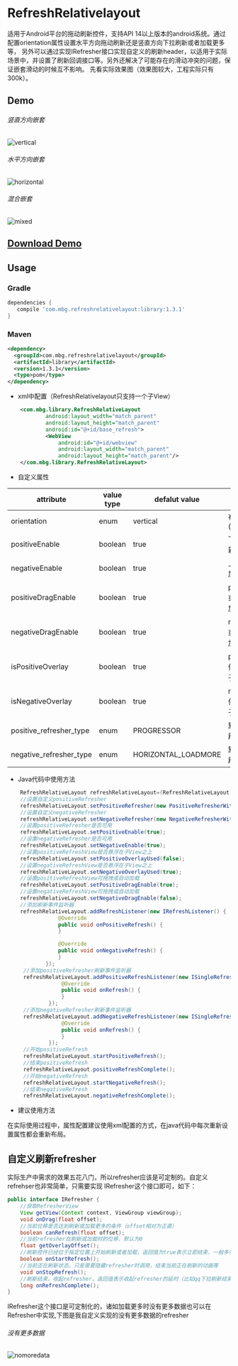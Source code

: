 # RefreshRelativelayout
适用于Android平台的拖动刷新控件，支持API 14以上版本的android系统。通过配置orientation属性设置水平方向拖动刷新还是竖直方向下拉刷新或者加载更多等，
另外可以通过实现IRefresher接口实现自定义的刷新header，以适用于实际场景中，并设置了刷新回调接口等。另外还解决了可能存在的滑动冲突的问题，保证嵌套滑动的时候互不影响。
先看实际效果图（效果图较大，工程实际只有300k）。
## Demo
###### 竖直方向嵌套
![vertical](demoGif/vertical.gif)
###### 水平方向嵌套
![horizontal](demoGif/horizontal.gif)
###### 混合嵌套
![mixed](demoGif/mixed.gif)

[Download Demo](/demoGif/app-debug.apk)
----

Usage
-----
### Gradle
```groovy
dependencies {
   compile 'com.mbg.refreshrelativelayout:library:1.3.1'
}
```
### Maven
```xml
<dependency>
  <groupId>com.mbg.refreshrelativelayout</groupId>
  <artifactId>library</artifactId>
  <version>1.3.1</version>
  <type>pom</type>
</dependency>
```
* xml中配置（RefreshRelativelayout只支持一个子View）
```xml
    <com.mbg.library.RefreshRelativeLayout
            android:layout_width="match_parent"
            android:layout_height="match_parent"
            android:id="@+id/base_refresh">
            <WebView
                android:id="@+id/webview"
                android:layout_width="match_parent"
                android:layout_height="match_parent"/>
    </com.mbg.library.RefreshRelativeLayout>
```
* 自定义属性

|attribute|value type|defalut value| description|
| --- | --- | --- | --- |
|orientation|enum|vertical|布局方式水平或竖直(horizontal/vertical)|
|positiveEnable|boolean|true|下拉刷新或者右滑刷新是否可用|
|negativeEnable|boolean|true|上滑加载更多或左滑加载是否可用|
|positiveDragEnable|boolean|true|positve方向可拖拽或是滑动到边缘自动加载|
|negativeDragEnable|boolean|true|negative方向可拖拽或是滑动到边缘自动加载|
|isPositiveOverlay|boolean|true|positive方向刷新控件显示时是否悬浮在子View上方|
|isNegativeOverlay|boolean|true|negative方向刷新控件显示时是否悬浮在子View上方|
|positive_refresher_type|enum|PROGRESSOR|默认提供的positive刷新控件|
|negative_refresher_type|enum|HORIZONTAL_LOADMORE|默认提供的negative刷新控件|

* Java代码中使用方法
```java
    RefreshRelativeLayout refreshRelativeLayout=(RefreshRelativeLayout)findViewById(R.id.base_refresh);
    //设置自定义positiveRefresher
    refreshRelativeLayout.setPositiveRefresher(new PositiveRefresherWithText(true));
    //设置自定义negativeRefresher
    refreshRelativeLayout.setNegativeRefresher(new NegativeRefresherWithNodata(true));
    //设置positiveRefresher是否可用
    refreshRelativeLayout.setPositiveEnable(true);
    //设置negativeRefresher是否可用
    refreshRelativeLayout.setNegativeEnable(true);
    //设置positiveRefreshView是否悬浮在子View之上
    refreshRelativeLayout.setPositiveOverlayUsed(false);
    //设置negativeRefreshView是否悬浮在子View之上
    refreshRelativeLayout.setNegativeOverlayUsed(true);
    //设置positiveRefreshView可拖拽或自动加载
    refreshRelativeLayout.setPositiveDragEnable(true);
    //设置negativeRefreshView可拖拽或自动加载
    refreshRelativeLayout.setNegativeDragEnable(false);
    //添加刷新事件监听器
    refreshRelativeLayout.addRefreshListener(new IRefreshListener() {
                @Override
                public void onPositiveRefresh() {
                }

                @Override
                public void onNegativeRefresh() {
                }
            });
     //添加positiveRefresher刷新事件监听器
     refreshRelativeLayout.addPositiveRefreshListener(new ISingleRefreshListener() {
                 @Override
                 public void onRefresh() {
                 }
             });
     //添加negativeRefresher刷新事件监听器
     refreshRelativeLayout.addNegativeRefreshListener(new ISingleRefreshListener() {
                 @Override
                 public void onRefresh() {
                 }
             });
     //开始positiveRefresh
     refreshRelativeLayout.startPositiveRefresh();
     //结束positiveRefresh
     refreshRelativeLayout.positiveRefreshComplete();
     //开始negativeRefresh
     refreshRelativeLayout.startNegativeRefresh();
     //结束negativeRefresh
     refreshRelativeLayout.negativeRefreshComplete();
```
* 建议使用方法

在实际使用过程中，属性配置建议使用xml配置的方式，在java代码中每次重新设置属性都会重新布局。

## 自定义刷新refresher
实际生产中需求的效果五花八门，所以refresher应该是可定制的。自定义refrehser也非常简单，只需要实现
IRefresher这个接口即可，如下：
```java
public interface IRefresher {
    //获取RefresherView
    View getView(Context context, ViewGroup viewGroup);
    void onDrag(float offset);
    //当前位移是否达到刷新或加载更多的条件（offset相对为正直）
    boolean canRefresh(float offset);
    //当前refresher在刷新或加载时的位移，默认为0
    float getOverlayOffset();
    //刷新控件已经位于指定位置上开始刷新或者加载，返回值为true表示立即结束，一般多情况下返回false，类似demo中右滑加载更多的情况返回true
    boolean onStartRefresh();
    //当前还在刷新状态，只是需要隐藏refresher时调用，结束当前正在刷新的动画等
    void onStopRefresh();
    //刷新结束，收起refresher，返回值表示收起refresher的延时（比如qq下拉刷新结束的延时）
    long onRefreshComplete();
}
```
IRefresher这个接口是可定制化的，诸如加载更多时没有更多数据也可以在Refresher中实现,下图是我自定义实现的没有更多数据的refresher
###### 没有更多数据
![nomoredata](demoGif/nomoredata.gif)



